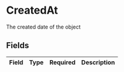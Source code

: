 # CreatedAt

The created date of the object


## Fields

| Field       | Type        | Required    | Description |
| ----------- | ----------- | ----------- | ----------- |